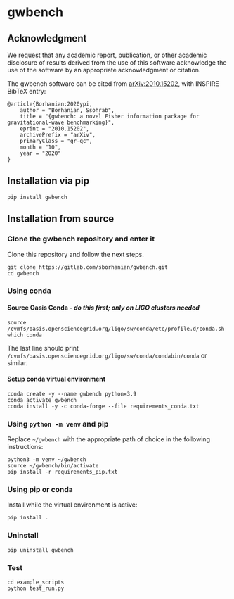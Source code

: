 # gwbench
## Acknowledgment
We request that any academic report, publication, or other academic
disclosure of results derived from the use of this software acknowledge
the use of the software by an appropriate acknowledgment or citation.

The gwbench software can be cited from [arXiv:2010.15202](https://arxiv.org/abs/2010.15202), with INSPIRE BibTeX entry:
```
@article{Borhanian:2020ypi,
    author = "Borhanian, Ssohrab",
    title = "{gwbench: a novel Fisher information package for gravitational-wave benchmarking}",
    eprint = "2010.15202",
    archivePrefix = "arXiv",
    primaryClass = "gr-qc",
    month = "10",
    year = "2020"
}
```

## Installation via pip
```
pip install gwbench
```

## Installation from source
### Clone the gwbench repository and enter it
Clone this repository and follow the next steps.
```
git clone https://gitlab.com/sborhanian/gwbench.git
cd gwbench
```

### Using conda
#### Source Oasis Conda - *do this first; only on LIGO clusters needed*
```
source /cvmfs/oasis.opensciencegrid.org/ligo/sw/conda/etc/profile.d/conda.sh  
which conda
```

The last line should print `/cvmfs/oasis.opensciencegrid.org/ligo/sw/conda/condabin/conda` or similar.

#### Setup conda virtual environment
```
conda create -y --name gwbench python=3.9  
conda activate gwbench  
conda install -y -c conda-forge --file requirements_conda.txt  
```

### Using `python -m venv` and pip
Replace `~/gwbench` with the appropriate path of choice in the following instructions:
```
python3 -m venv ~/gwbench
source ~/gwbench/bin/activate
pip install -r requirements_pip.txt
```

### Using pip or conda
Install while the virtual environment is active:
```
pip install .
```

### Uninstall
```
pip uninstall gwbench
```

### Test
```
cd example_scripts  
python test_run.py
```
